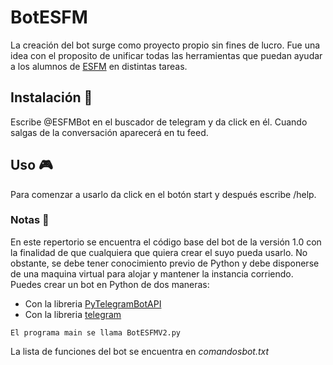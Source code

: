 # BotESFM     
La creación del bot surge como proyecto propio sin fines de lucro. Fue una idea con el proposito de unificar todas las herramientas que puedan ayudar a los alumnos 
de [ESFM](https://www.esfm.ipn.mx/) en distintas tareas.
 
## Instalación 🔧
Escribe @ESFMBot en el buscador de telegram y da click en él. Cuando salgas de la conversación aparecerá en tu feed. 

## Uso 🎮
Para comenzar a usarlo da click en el botón start y después escribe /help. 

### Notas 📖
En este repertorio se encuentra el código base del bot de la versión 1.0 con la finalidad de que cualquiera que quiera crear el suyo pueda usarlo. No obstante, se debe tener conocimiento previo de
Python y debe disponerse de una maquina virtual para alojar y mantener la instancia corriendo.
Puedes crear un bot en Python de dos maneras:
* Con la libreria [PyTelegramBotAPI](https://pypi.org/project/pyTelegramBotAPI/0.3.0/)
* Con la libreria [telegram](https://python-telegram-bot.readthedocs.io/en/stable/)

```
El programa main se llama BotESFMV2.py
```

La lista de funciones del bot se encuentra en _comandosbot.txt_
